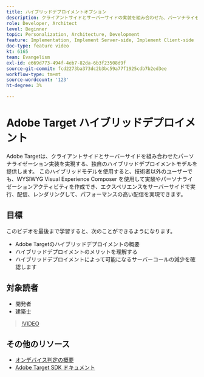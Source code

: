 ```yaml
---
title: ハイブリッドデプロイメントオプション
description: クライアントサイドとサーバーサイドの実装を組み合わせた、パーソナライゼーションを実現するAdobe Target独自のハイブリッドデプロイメントモデルについて説明します。
role: Developer, Architect
level: Beginner
topic: Personalization, Architecture, Development
feature: Implementation, Implement Server-side, Implement Client-side
doc-type: feature video
kt: 6165
team: Evangelism
exl-id: e669d773-494f-4eb7-82da-6b3f23508d9f
source-git-commit: fcd2273ba373dc2b3bc59a77f1925cdb7b2ed3ee
workflow-type: tm+mt
source-wordcount: '123'
ht-degree: 3%

---
```


# Adobe Target ハイブリッドデプロイメント

Adobe Targetは、クライアントサイドとサーバーサイドを組み合わせたパーソナライゼーション実装を実現する、独自のハイブリッドデプロイメントモデルを提供します。 このハイブリッドモデルを使用すると、技術者以外のユーザーでも、WYSIWYG Visual Experience Composer を使用して実験やパーソナライゼーションアクティビティを作成でき、エクスペリエンスをサーバーサイドで実行、配信、レンダリングして、パフォーマンスの高い配信を実現できます。

## 目標

このビデオを最後まで学習すると、次のことができるようになります。

* Adobe Targetのハイブリッドデプロイメントの概要
* ハイブリッドデプロイメントのメリットを理解する
* ハイブリッドデプロイメントによって可能になるサーバーコールの減少を確認します

## 対象読者

* 開発者
* 建築士

>[!VIDEO](https://video.tv.adobe.com/v/329470/?quality=12&captions=jpn)

## その他のリソース

* [ オンデバイス判定の概要 ](https://experienceleague.adobe.com/ja/docs/target-learn/tutorials/implementation/on-device-decisioning-overview#implementation)
* [Adobe Target SDK ドキュメント ](https://experienceleague.adobe.com/ja/docs/target-dev/developer/server-side/on-device-decisioning/overview)
